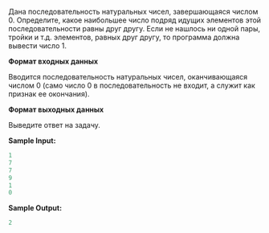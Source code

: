 Дана последовательность натуральных чисел, завершающаяся числом 0. Определите, какое наибольшее число подряд идущих элементов этой последовательности равны друг другу. Если не нашлось ни одной пары, тройки и т.д. элементов, равных друг другу, то программа должна вывести число 1.

**Формат входных данных**

Вводится последовательность натуральных чисел, оканчивающаяся числом 0 (само число 0 в последовательность не входит, а служит как признак ее окончания).

**Формат выходных данных**

Выведите ответ на задачу.

**Sample Input:**

```cpp
1
7
7
9
1
0
```


**Sample Output:**

```cpp
2
```


